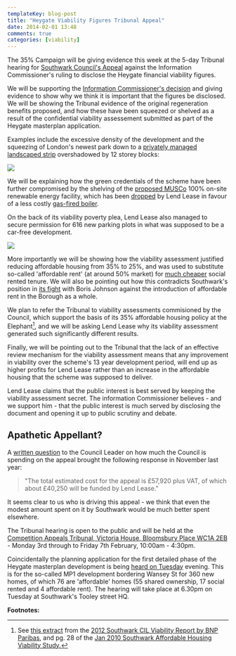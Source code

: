 ```yaml
---
templateKey: blog-post
title: "Heygate Viability Figures Tribunal Appeal"
date: 2014-02-01 13:48
comments: true
categories: [viability]
---
```

The 35% Campaign will be giving evidence this week at the 5-day Tribunal hearing for [Southwark Council's Appeal](http://www.standard.co.uk/news/london/southwark-in-tribunal-fight-to-keep-15bn-heygate-estate-deal-secret-8808759.html) against the Information Commissioner's ruling to disclose the Heygate financial viability figures.

We will be supporting the [Information Commissioner's decision](/2013-07-24-heygate-figures-must-b-be-revealed-information-commissioner) and giving evidence to show why we think it is important that the figures be disclosed. We will be showing the Tribunal evidence of the original regeneration benefits proposed, and how these have been squeezed or shelved as a result of the confidential viability assessement submitted as part of the Heygate masterplan application.  

Examples include the excessive density of the development and the squeezing of London's newest park down to a [privately managed landscaped strip](/2012-07-04-londons-largest-new-private-park-in-70-years) overshadowed by 12 storey blocks:  

![](http://crappistmartin.github.io/images/MasterplanComparison.jpg)

We will be explaining how the green credentials of the scheme have been further compromised by the shelving of the [proposed MUSCo](http://crappistmartin.github.io/images/MasterplanObjectives2010.pdf) 100% on-site renewable energy facility, which has been [dropped](http://crappistmartin.github.io/blog/2013/10/11/lean/) by Lend Lease in favour of a less costly [gas-fired boiler](/sustainable-development).  


On the back of its viability poverty plea, Lend Lease also managed to secure permission for 616 new parking plots in what was supposed to be a car-free development.

![](http://www.bikehugger.com/images/blog/car_free_suburb.jpg)

More importantly we will be showing how the viability assessment justified reducing affordable housing from 35% to 25%, and was used to substitute so-called 'affordable rent' (at around 50% market) for [much cheaper](http://crappistmartin.github.io/images/se17rents.png) social rented tenure. We will also be pointing out how this contradicts Southwark's position in [its fight](http://www.bbc.co.uk/news/uk-england-london-24002244) with Boris Johnson against the introduction of affordable rent in the Borough as a whole. 


We plan to refer the Tribunal to viability assessments commisioned by the Council, which support the basis of its 35% affordable housing policy at the Elephant[^1], and we will be asking Lend Lease why its viability assessment generated such significantly different results.   

Finally, we will be pointing out to the Tribunal that the lack of an effective review mechanism for the viability assessment means that any improvement in viability over the scheme's 13 year development period, will end up as higher profits for Lend Lease rather than an increase in the affordable housing that the scheme was supposed to deliver. 

Lend Lease claims that the public interest is best served by keeping the viability assessment secret. The information Commissioner believes - and we support him - that the public interest is much served by disclosing the document and opening it up to public scrutiny and debate. 

## Apathetic Appellant?
A [written question](http://moderngov.southwark.gov.uk/documents/s42747/Members%20Questions%20Report%20with%20responses.pdf) to the Council Leader on how much the Council is spending on the appeal brought the following response in November last year:

>"The total estimated cost for the appeal is £57,920 plus VAT, of which about £40,250 will be funded by Lend Lease." 


It seems clear to us who is driving this appeal - we think that even the modest amount spent on it by Southwark would be much better spent elsewhere. 

The Tribunal hearing is open to the public and will be held at the [Competition Appeals Tribunal, Victoria House, Bloomsbury Place WC1A 2EB](https://maps.google.co.uk/maps?q=Competition+Appeals+Tribunal,+Victoria+House,+Bloomsbury+Place,+WC1A+2EB&hl=en&sll=51.48931,-0.08819&sspn=0.668689,1.234589&hq=Competition+Appeals+Tribunal,+Victoria+House,&hnear=Bloomsbury+Pl,+London+WC1A,+United+Kingdom&t=m&z=16&iwloc=A) - Monday 3rd through to Friday 7th February, 10:00am - 4:30pm. 

Coincidentally the planning application for the first detailed phase of the Heygate masterplan development is being [heard on Tuesday](http://moderngov.southwark.gov.uk/ieListDocuments.aspx?CId=119&MId=4639&Ver=4) evening. This is for the so-called MP1 development bordering Wansey St for 360 new homes, of which 76 are 'affordable' homes (55 shared ownership, 17 social rented and 4 affordable rent). The hearing will take place at 6.30pm on Tuesday at Southwark's Tooley street HQ.

__Footnotes:__

[^1]: See [this extract](http://crappistmartin.github.io/images/CILviabilitysite11.pdf) from the [2012 Southwark CIL Viability Report by BNP Paribas](http://crappistmartin.github.io/images/Southwark_CIL_viability_report_FINAL_July12.pdf), and pg. 28 of the [Jan 2010 Southwark Affordable Housing Viability Study.](http://www.southwark.gov.uk/download/2617/southwark_affordable_housing_viability_study)




